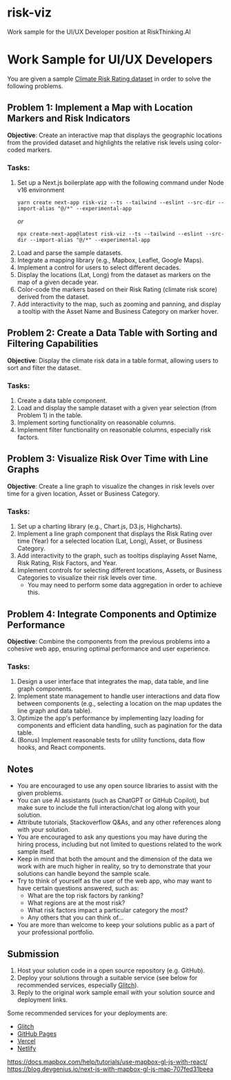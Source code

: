 # risk-viz

Work sample for the UI/UX Developer position at RiskThinking.AI

# Work Sample for UI/UX Developers

You are given a sample [Climate Risk Rating dataset](https://docs.google.com/spreadsheets/d/1Y_yiT-_7IimioBvcqiCPwLzTLazfdRyzZ4k3cpQXiAw/edit#gid=681415175) in order to solve the following problems.

## Problem 1: Implement a Map with Location Markers and Risk Indicators

**Objective**: Create an interactive map that displays the geographic locations from the provided dataset and highlights the relative risk levels using color-coded markers.

### Tasks:

1. Set up a Next.js boilerplate app with the following command under Node v16 environment
   ```shell
   yarn create next-app risk-viz --ts --tailwind --eslint --src-dir --import-alias "@/*" --experimental-app
   ```
   _or_
   ```shell
   npx create-next-app@latest risk-viz --ts --tailwind --eslint --src-dir --import-alias "@/*" --experimental-app
   ```
2. Load and parse the sample datasets.
3. Integrate a mapping library (e.g., Mapbox, Leaflet, Google Maps).
4. Implement a control for users to select different decades.
5. Display the locations (Lat, Long) from the dataset as markers on the map of a given decade year.
6. Color-code the markers based on their Risk Rating (climate risk score) derived from the dataset.
7. Add interactivity to the map, such as zooming and panning, and display a tooltip with the Asset Name and Business Category on marker hover.

## Problem 2: Create a Data Table with Sorting and Filtering Capabilities

**Objective**: Display the climate risk data in a table format, allowing users to sort and filter the dataset.

### Tasks:

1. Create a data table component.
2. Load and display the sample dataset with a given year selection (from Problem 1) in the table.
3. Implement sorting functionality on reasonable columns.
4. Implement filter functionality on reasonable columns, especially risk factors.

## Problem 3: Visualize Risk Over Time with Line Graphs

**Objective**: Create a line graph to visualize the changes in risk levels over time for a given location, Asset or Business Category.

### Tasks:

1. Set up a charting library (e.g., Chart.js, D3.js, Highcharts).
2. Implement a line graph component that displays the Risk Rating over time (Year) for a selected location (Lat, Long), Asset, or Business Category.
3. Add interactivity to the graph, such as tooltips displaying Asset Name, Risk Rating, Risk Factors, and Year.
4. Implement controls for selecting different locations, Assets, or Business Categories to visualize their risk levels over time.
   - You may need to perform some data aggregation in order to achieve this.

## Problem 4: Integrate Components and Optimize Performance

**Objective**: Combine the components from the previous problems into a cohesive web app, ensuring optimal performance and user experience.

### Tasks:

1. Design a user interface that integrates the map, data table, and line graph components.
2. Implement state management to handle user interactions and data flow between components (e.g., selecting a location on the map updates the line graph and data table).
3. Optimize the app's performance by implementing lazy loading for components and efficient data handling, such as pagination for the data table.
4. (Bonus) Implement reasonable tests for utility functions, data flow hooks, and React components.

## Notes

- You are encouraged to use any open source libraries to assist with the given problems.
- You can use AI assistants (such as ChatGPT or GitHub Copilot), but make sure to include the full interaction/chat log along with your solution.
- Attribute tutorials, Stackoverflow Q&As, and any other references along with your solution.
- You are encouraged to ask any questions you may have during the hiring process, including but not limited to questions related to the work sample itself.
- Keep in mind that both the amount and the dimension of the data we work with are much higher in reality, so try to demonstrate that your solutions can handle beyond the sample scale.
- Try to think of yourself as the user of the web app, who may want to have certain questions answered, such as:
  - What are the top risk factors by ranking?
  - What regions are at the most risk?
  - What risk factors impact a particular category the most?
  - Any others that you can think of...
- You are more than welcome to keep your solutions public as a part of your professional portfolio.

## Submission

1. Host your solution code in a open source repository (e.g. GitHub).
2. Deploy your solutions through a suitable service (see below for recommended services, especially [Glitch](https://glitch.com/)).
3. Reply to the original work sample email with your solution source and deployment links.

Some recommended services for your deployments are:

- [Glitch](https://glitch.com/)
- [GitHub Pages](https://pages.github.com/)
- [Vercel](https://vercel.com/)
- [Netlify](https://www.netlify.com/)

https://docs.mapbox.com/help/tutorials/use-mapbox-gl-js-with-react/
https://blog.devgenius.io/next-js-with-mapbox-gl-js-map-707fed31beea
